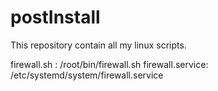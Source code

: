 # postInstall

This repository contain all my linux scripts.

firewall.sh : /root/bin/firewall.sh
firewall.service: /etc/systemd/system/firewall.service
